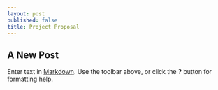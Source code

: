 ```yaml
---
layout: post
published: false
title: Project Proposal
---
```

## A New Post

Enter text in [Markdown](http://daringfireball.net/projects/markdown/). Use the toolbar above, or click the **?** button for formatting help.

